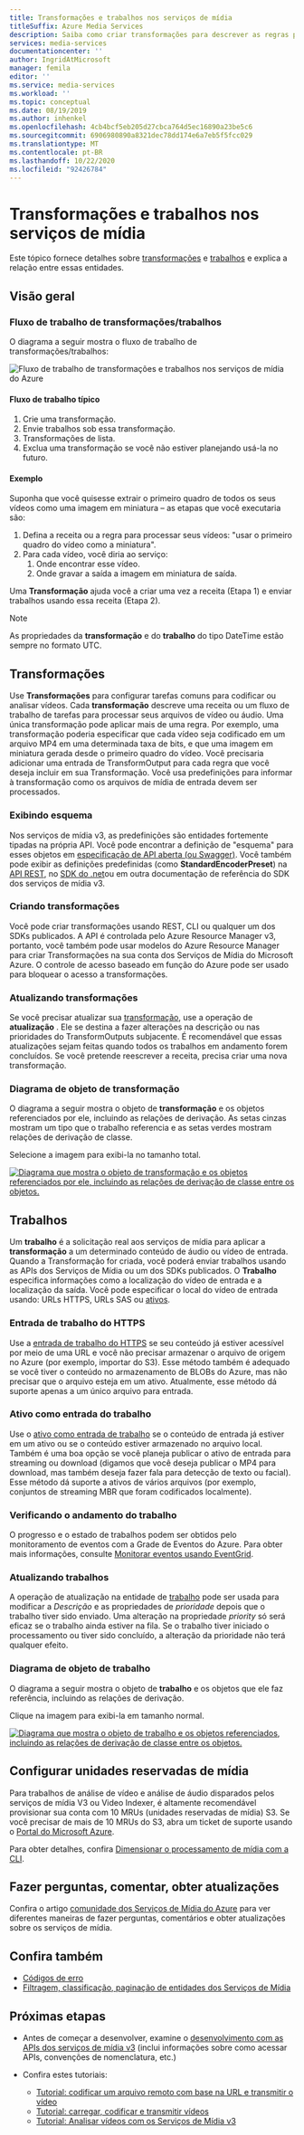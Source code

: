 ```yaml
---
title: Transformações e trabalhos nos serviços de mídia
titleSuffix: Azure Media Services
description: Saiba como criar transformações para descrever as regras para processar seus vídeos nos serviços de mídia do Azure.
services: media-services
documentationcenter: ''
author: IngridAtMicrosoft
manager: femila
editor: ''
ms.service: media-services
ms.workload: ''
ms.topic: conceptual
ms.date: 08/19/2019
ms.author: inhenkel
ms.openlocfilehash: 4cb4bcf5eb205d27cbca764d5ec16890a23be5c6
ms.sourcegitcommit: 6906980890a8321dec78dd174e6a7eb5f5fcc029
ms.translationtype: MT
ms.contentlocale: pt-BR
ms.lasthandoff: 10/22/2020
ms.locfileid: "92426784"
---
```

# <a name="transforms-and-jobs-in-media-services"></a>Transformações e trabalhos nos serviços de mídia

Este tópico fornece detalhes sobre [transformações](/rest/api/media/transforms) e [trabalhos](/rest/api/media/jobs) e explica a relação entre essas entidades.

## <a name="overview"></a>Visão geral

### <a name="transformsjobs-workflow"></a>Fluxo de trabalho de transformações/trabalhos

O diagrama a seguir mostra o fluxo de trabalho de transformações/trabalhos:

![Fluxo de trabalho de transformações e trabalhos nos serviços de mídia do Azure](./media/encoding/transforms-jobs.png)

#### <a name="typical-workflow"></a>Fluxo de trabalho típico

1. Crie uma transformação.
2. Envie trabalhos sob essa transformação.
3. Transformações de lista.
4. Exclua uma transformação se você não estiver planejando usá-la no futuro.

#### <a name="example"></a>Exemplo

Suponha que você quisesse extrair o primeiro quadro de todos os seus vídeos como uma imagem em miniatura – as etapas que você executaria são:

1. Defina a receita ou a regra para processar seus vídeos: "usar o primeiro quadro do vídeo como a miniatura".
2. Para cada vídeo, você diria ao serviço:
    1. Onde encontrar esse vídeo.
    2. Onde gravar a saída a imagem em miniatura de saída.

Uma **Transformação** ajuda você a criar uma vez a receita (Etapa 1) e enviar trabalhos usando essa receita (Etapa 2).

> [!NOTE]
> As propriedades da **transformação** e do **trabalho** do tipo DateTime estão sempre no formato UTC.

## <a name="transforms"></a>Transformações

Use **Transformações** para configurar tarefas comuns para codificar ou analisar vídeos. Cada **transformação** descreve uma receita ou um fluxo de trabalho de tarefas para processar seus arquivos de vídeo ou áudio. Uma única transformação pode aplicar mais de uma regra. Por exemplo, uma transformação poderia especificar que cada vídeo seja codificado em um arquivo MP4 em uma determinada taxa de bits, e que uma imagem em miniatura gerada desde o primeiro quadro do vídeo. Você precisaria adicionar uma entrada de TransformOutput para cada regra que você deseja incluir em sua Transformação. Você usa predefinições para informar à transformação como os arquivos de mídia de entrada devem ser processados.

### <a name="viewing-schema"></a>Exibindo esquema

Nos serviços de mídia v3, as predefinições são entidades fortemente tipadas na própria API. Você pode encontrar a definição de "esquema" para esses objetos em [especificação de API aberta (ou Swagger)](https://github.com/Azure/azure-rest-api-specs/tree/master/specification/mediaservices/resource-manager/Microsoft.Media/stable/2018-07-01). Você também pode exibir as definições predefinidas (como **StandardEncoderPreset**) na [API REST](/rest/api/media/transforms/createorupdate#standardencoderpreset), no [SDK do .net](/dotnet/api/microsoft.azure.management.media.models.standardencoderpreset?view=azure-dotnet)ou em outra documentação de referência do SDK dos serviços de mídia v3.

### <a name="creating-transforms"></a>Criando transformações

Você pode criar transformações usando REST, CLI ou qualquer um dos SDKs publicados. A API é controlada pelo Azure Resource Manager v3, portanto, você também pode usar modelos do Azure Resource Manager para criar Transformações na sua conta dos Serviços de Mídia do Microsoft Azure. O controle de acesso baseado em função do Azure pode ser usado para bloquear o acesso a transformações.

### <a name="updating-transforms"></a>Atualizando transformações

Se você precisar atualizar sua [transformação](/rest/api/media/transforms), use a operação de **atualização** . Ele se destina a fazer alterações na descrição ou nas prioridades do TransformOutputs subjacente. É recomendável que essas atualizações sejam feitas quando todos os trabalhos em andamento forem concluídos. Se você pretende reescrever a receita, precisa criar uma nova transformação.

### <a name="transform-object-diagram"></a>Diagrama de objeto de transformação

O diagrama a seguir mostra o objeto de **transformação** e os objetos referenciados por ele, incluindo as relações de derivação. As setas cinzas mostram um tipo que o trabalho referencia e as setas verdes mostram relações de derivação de classe.

Selecione a imagem para exibi-la no tamanho total.  

[![Diagrama que mostra o objeto de transformação e os objetos referenciados por ele, incluindo as relações de derivação de classe entre os objetos.](./media/api-diagrams/transform-small.png)](./media/api-diagrams/transform-large.png#lightbox)

## <a name="jobs"></a>Trabalhos

Um **trabalho** é a solicitação real aos serviços de mídia para aplicar a **transformação** a um determinado conteúdo de áudio ou vídeo de entrada. Quando a Transformação for criada, você poderá enviar trabalhos usando as APIs dos Serviços de Mídia ou um dos SDKs publicados. O **Trabalho** especifica informações como a localização do vídeo de entrada e a localização da saída. Você pode especificar o local do vídeo de entrada usando: URLs HTTPS, URLs SAS ou [ativos](/rest/api/media/assets).  

### <a name="job-input-from-https"></a>Entrada de trabalho do HTTPS

Use a [entrada de trabalho do HTTPS](job-input-from-http-how-to.md) se seu conteúdo já estiver acessível por meio de uma URL e você não precisar armazenar o arquivo de origem no Azure (por exemplo, importar do S3). Esse método também é adequado se você tiver o conteúdo no armazenamento de BLOBs do Azure, mas não precisar que o arquivo esteja em um ativo. Atualmente, esse método dá suporte apenas a um único arquivo para entrada.

### <a name="asset-as-job-input"></a>Ativo como entrada do trabalho

Use o [ativo como entrada de trabalho](job-input-from-local-file-how-to.md) se o conteúdo de entrada já estiver em um ativo ou se o conteúdo estiver armazenado no arquivo local. Também é uma boa opção se você planeja publicar o ativo de entrada para streaming ou download (digamos que você deseja publicar o MP4 para download, mas também deseja fazer fala para detecção de texto ou facial). Esse método dá suporte a ativos de vários arquivos (por exemplo, conjuntos de streaming MBR que foram codificados localmente).

### <a name="checking-job-progress"></a>Verificando o andamento do trabalho

O progresso e o estado de trabalhos podem ser obtidos pelo monitoramento de eventos com a Grade de Eventos do Azure. Para obter mais informações, consulte [Monitorar eventos usando EventGrid](job-state-events-cli-how-to.md).

### <a name="updating-jobs"></a>Atualizando trabalhos

A operação de atualização na entidade de [trabalho](/rest/api/media/jobs) pode ser usada para modificar a *Descrição* e as propriedades de *prioridade* depois que o trabalho tiver sido enviado. Uma alteração na propriedade *priority* só será eficaz se o trabalho ainda estiver na fila. Se o trabalho tiver iniciado o processamento ou tiver sido concluído, a alteração da prioridade não terá qualquer efeito.

### <a name="job-object-diagram"></a>Diagrama de objeto de trabalho

O diagrama a seguir mostra o objeto de **trabalho** e os objetos que ele faz referência, incluindo as relações de derivação.

Clique na imagem para exibi-la em tamanho normal.  

[![Diagrama que mostra o objeto de trabalho e os objetos referenciados, incluindo as relações de derivação de classe entre os objetos.](./media/api-diagrams/job-small.png)](./media/api-diagrams/job-large.png#lightbox)

## <a name="configure-media-reserved-units"></a>Configurar unidades reservadas de mídia

Para trabalhos de análise de vídeo e análise de áudio disparados pelos serviços de mídia V3 ou Video Indexer, é altamente recomendável provisionar sua conta com 10 MRUs (unidades reservadas de mídia) S3. Se você precisar de mais de 10 MRUs do S3, abra um ticket de suporte usando o [Portal do Microsoft Azure](https://portal.azure.com/).

Para obter detalhes, confira [Dimensionar o processamento de mídia com a CLI](media-reserved-units-cli-how-to.md).

## <a name="ask-questions-give-feedback-get-updates"></a>Fazer perguntas, comentar, obter atualizações

Confira o artigo [comunidade dos Serviços de Mídia do Azure](media-services-community.md) para ver diferentes maneiras de fazer perguntas, comentários e obter atualizações sobre os serviços de mídia.

## <a name="see-also"></a>Confira também

* [Códigos de erro](/rest/api/media/jobs/get#joberrorcode)
* [Filtragem, classificação, paginação de entidades dos Serviços de Mídia](entities-overview.md)

## <a name="next-steps"></a>Próximas etapas

- Antes de começar a desenvolver, examine o [desenvolvimento com as APIs dos serviços de mídia v3](media-services-apis-overview.md) (inclui informações sobre como acessar APIs, convenções de nomenclatura, etc.)
- Confira estes tutoriais:

    - [Tutorial: codificar um arquivo remoto com base na URL e transmitir o vídeo](stream-files-tutorial-with-rest.md)
    - [Tutorial: carregar, codificar e transmitir vídeos](stream-files-tutorial-with-api.md)
    - [Tutorial: Analisar vídeos com os Serviços de Mídia v3](analyze-videos-tutorial-with-api.md)
